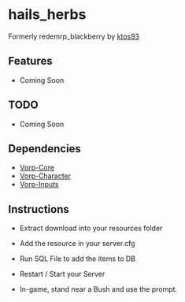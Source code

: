 # hails_herbs
Formerly redemrp_blackberry by [ktos93](https://github.com/ktos93)

## Features
- Coming Soon

## TODO
- Coming Soon

## Dependencies
- [Vorp-Core](https://github.com/VORPCORE/vorp-core-lua)
- [Vorp-Character](https://github.com/VORPCORE/VORP-Character)
- [Vorp-Inputs](https://github.com/VORPCORE/VORP-Inputs)

## Instructions

- Extract download into your resources folder
- Add the resource in your server.cfg

- Run SQL File to add the items to DB
- Restart / Start your Server
- In-game, stand near a Bush and use the prompt.
